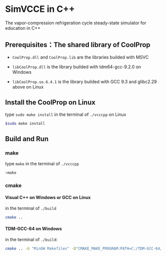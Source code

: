 # SimVCCE in C++

The vapor-compression refrigeration cycle steady-state simulator for education in C++

## Prerequisites：The shared library of CoolProp

* `CoolProp.dll` and `CoolProp.lib` are the libraries builded with MSVC 

* `libCoolProp.dll` is the library builded with tdm64-gcc-9.2.0 on Windows 

* `libCoolProp.so.6.4.1`  is the library builded with GCC 9.3 and glibc2.29 above on Linux

## Install the CoolProp on Linux 

type `sudo make install` in the terminal of `./vcccpp` on Linux

```bash
$sudo make install
```

## Build and Run

### make

type `make` in the terminal of `./vcccpp`

```bash
>make
```

### cmake

#### Visual C++ on Windows or GCC on Linux 

in the terminal of `./build`

```bash
cmake ..  
```

#### TDM-GCC-64 on Windows

in the terminal of `./build`:

```bash
cmake .. -G "MinGW Makefiles" -D"CMAKE_MAKE_PROGRAM:PATH=C:/TDM-GCC-64/bin/make.exe" 
```
